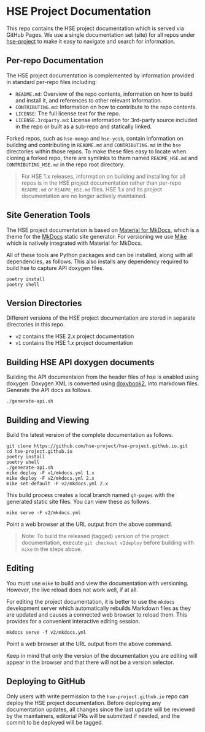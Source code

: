 # HSE Project Documentation

This repo contains the HSE project documentation which is served
via GitHub Pages.  We use a single documentation set (site) for all
repos under [hse-project](https://github.com/hse-project) to make it easy
to navigate and search for information.


## Per-repo Documentation

The HSE project documentation is complemented by information provided in
standard per-repo files including:

* `README.md`: Overview of the repo contents, information on how to
build and install it, and references to other relevant information.
* `CONTRIBUTING.md`: Information on how to contribute to the repo contents.
* `LICENSE`: The full license text for the repo.
* `LICENSE.3rdparty.md`: License information for 3rd-party source
included in the repo or built as a sub-repo and statically linked.

Forked repos, such as `hse-mongo` and `hse-ycsb`, contain information on
building and contributing in `README.md` and `CONTRIBUTING.md` in the
`hse` directories within those repos.  To make these files easy to locate
when cloning a forked repo, there are symlinks to them named `README_HSE.md`
and `CONTRIBUTING_HSE.md` in the repo root directory.

> For HSE 1.x releases, information on building and installing for all
> repos is in the HSE project documentation rather than per-repo
> `README.md` or `README_HSE.md` files.
> HSE 1.x and its project documentation are no longer actively maintained.


## Site Generation Tools

The HSE project documentation is based on
[Material for MkDocs](https://squidfunk.github.io/mkdocs-material/),
which is a theme for the [MkDocs](https://www.mkdocs.org/)
static site generator.
For versioning we use [Mike](https://github.com/jimporter/mike) which
is natively integrated with Material for MkDocs.

All of these tools are Python packages and can be installed, along with all
dependencies, as follows. This also installs any dependency required to build
hse to capture API doxygen files.

```shell
poetry install
poetry shell
```


## Version Directories

Different versions of the HSE project documentation are stored in separate
directories in this repo.

* `v2` contains the HSE 2.x project documentation
* `v1` contains the HSE 1.x project documentation


## Building HSE API doxygen documents

Building the API documentaion from the header files of hse is enabled using doxygen.
Doxygen XML is converted using [doxybook2](https://github.com/matusnovak/doxybook2),
into markdown files. Generate the API docs as follows.

```shell
./generate-api.sh
```

## Building and Viewing

Build the latest version of the complete documentation as follows.

```shell
git clone https://github.com/hse-project/hse-project.github.io.git
cd hse-project.github.io
poetry install
poetry shell
./generate-api.sh
mike deploy -F v1/mkdocs.yml 1.x
mike deploy -F v2/mkdocs.yml 2.x
mike set-default -F v2/mkdocs.yml 2.x
```

This build process creates a local branch named `gh-pages` with the
generated static site files.  You can view these as follows.

```shell
mike serve -F v2/mkdocs.yml
```

Point a web browser at the URL output from the above command.

> Note: To build the released (tagged) version of the project documentation,
> execute `git checkout v2deploy` before building with `mike` in the
> steps above.


## Editing

You must use `mike` to build and view the documentation with versioning.
However, the live reload does not work well, if at all.

For editing the project documentation, it is better to use the `mkdocs`
development server which automatically rebuilds Markdown files as they are
updated and causes a connected web browser to reload them.
This provides for a convenient interactive editing session.

```shell
mkdocs serve -f v2/mkdocs.yml
```

Point a web browser at the URL output from the above command.

Keep in mind that only the version of the documentation you are editing
will appear in the browser and that there will not be a version selector.


## Deploying to GitHub

Only users with write permission to the `hse-project.github.io` repo
can deploy the HSE project documentation.
Before deploying any documentation updates,
all changes since the last update will be reviewed by the maintainers,
editorial PRs will
be submitted if needed, and the commit to be deployed will be tagged.

